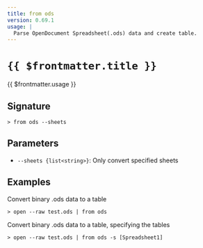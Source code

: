 ```yaml
---
title: from ods
version: 0.69.1
usage: |
  Parse OpenDocument Spreadsheet(.ods) data and create table.
---
```


# <code>{{ $frontmatter.title }}</code>

<div style='white-space: pre-wrap;'>{{ $frontmatter.usage }}</div>

## Signature

```> from ods --sheets```

## Parameters

 -  `--sheets {list<string>}`: Only convert specified sheets

## Examples

Convert binary .ods data to a table
```shell
> open --raw test.ods | from ods
```

Convert binary .ods data to a table, specifying the tables
```shell
> open --raw test.ods | from ods -s [Spreadsheet1]
```
